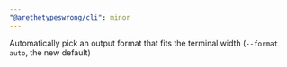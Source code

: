 ```yaml
---
"@arethetypeswrong/cli": minor
---
```


Automatically pick an output format that fits the terminal width (`--format auto`, the new default)
